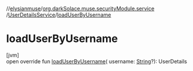 //[elysianmuse](../../../index.md)/[org.darkSolace.muse.securityModule.service](../index.md)
/[UserDetailsService](index.md)/[loadUserByUsername](load-user-by-username.md)

# loadUserByUsername

[jvm]\
open override fun [loadUserByUsername](load-user-by-username.md)(
username: [String](https://kotlinlang.org/api/latest/jvm/stdlib/kotlin/-string/index.html)?): UserDetails
